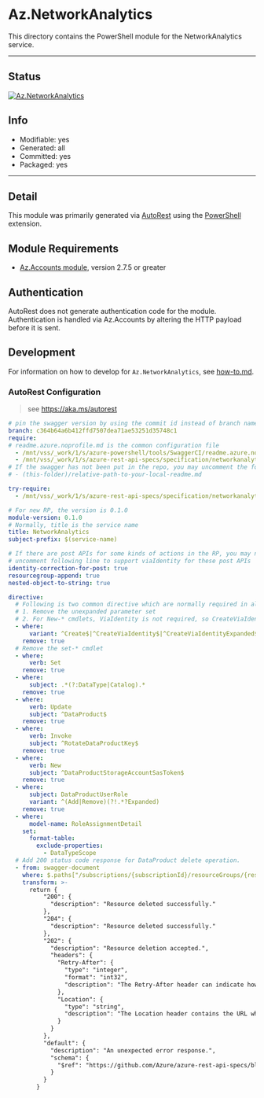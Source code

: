 <!-- region Generated -->
# Az.NetworkAnalytics
This directory contains the PowerShell module for the NetworkAnalytics service.

---
## Status
[![Az.NetworkAnalytics](https://img.shields.io/powershellgallery/v/Az.NetworkAnalytics.svg?style=flat-square&label=Az.NetworkAnalytics "Az.NetworkAnalytics")](https://www.powershellgallery.com/packages/Az.NetworkAnalytics/)

## Info
- Modifiable: yes
- Generated: all
- Committed: yes
- Packaged: yes

---
## Detail
This module was primarily generated via [AutoRest](https://github.com/Azure/autorest) using the [PowerShell](https://github.com/Azure/autorest.powershell) extension.

## Module Requirements
- [Az.Accounts module](https://www.powershellgallery.com/packages/Az.Accounts/), version 2.7.5 or greater

## Authentication
AutoRest does not generate authentication code for the module. Authentication is handled via Az.Accounts by altering the HTTP payload before it is sent.

## Development
For information on how to develop for `Az.NetworkAnalytics`, see [how-to.md](how-to.md).
<!-- endregion -->

### AutoRest Configuration
> see https://aka.ms/autorest

```yaml
# pin the swagger version by using the commit id instead of branch name
branch: c364b64a6b412ffd7507dea71ae53251d35748c1
require:
# readme.azure.noprofile.md is the common configuration file
  - /mnt/vss/_work/1/s/azure-powershell/tools/SwaggerCI/readme.azure.noprofile.md
  - /mnt/vss/_work/1/s/azure-rest-api-specs/specification/networkanalytics/resource-manager/readme.md
# If the swagger has not been put in the repo, you may uncomment the following line and refer to it locally
# - (this-folder)/relative-path-to-your-local-readme.md

try-require: 
  - /mnt/vss/_work/1/s/azure-rest-api-specs/specification/networkanalytics/resource-manager/readme.powershell.md

# For new RP, the version is 0.1.0
module-version: 0.1.0
# Normally, title is the service name
title: NetworkAnalytics
subject-prefix: $(service-name)

# If there are post APIs for some kinds of actions in the RP, you may need to 
# uncomment following line to support viaIdentity for these post APIs
identity-correction-for-post: true
resourcegroup-append: true
nested-object-to-string: true

directive:
  # Following is two common directive which are normally required in all the RPs
  # 1. Remove the unexpanded parameter set
  # 2. For New-* cmdlets, ViaIdentity is not required, so CreateViaIdentityExpanded is removed as well
  - where:
      variant: ^Create$|^CreateViaIdentity$|^CreateViaIdentityExpanded$|^Update$|^UpdateViaIdentity$
    remove: true
  # Remove the set-* cmdlet
  - where:
      verb: Set
    remove: true
  - where:
      subject: .*(?:DataType|Catalog).*
    remove: true
  - where:
      verb: Update
      subject: ^DataProduct$
    remove: true
  - where:
      verb: Invoke
      subject: ^RotateDataProductKey$
    remove: true
  - where:
      verb: New
      subject: ^DataProductStorageAccountSasToken$
    remove: true
  - where:
      subject: DataProductUserRole
      variant: ^(Add|Remove)(?!.*?Expanded)
    remove: true
  - where:
      model-name: RoleAssignmentDetail
    set:
      format-table:
        exclude-properties:
          - DataTypeScope
  # Add 200 status code response for DataProduct delete operation.
  - from: swagger-document
    where: $.paths["/subscriptions/{subscriptionId}/resourceGroups/{resourceGroupName}/providers/Microsoft.NetworkAnalytics/dataProducts/{dataProductName}"].delete.responses
    transform: >-
      return {
          "200": {
            "description": "Resource deleted successfully."
          },
          "204": {
            "description": "Resource deleted successfully."
          },
          "202": {
            "description": "Resource deletion accepted.",
            "headers": {
              "Retry-After": {
                "type": "integer",
                "format": "int32",
                "description": "The Retry-After header can indicate how long the client should wait before polling the operation status."
              },
              "Location": {
                "type": "string",
                "description": "The Location header contains the URL where the status of the long running operation can be checked."
              }
            }
          },
          "default": {
            "description": "An unexpected error response.",
            "schema": {
              "$ref": "https://github.com/Azure/azure-rest-api-specs/blob/c364b64a6b412ffd7507dea71ae53251d35748c1/specification/common-types/resource-management/v3/types.json#/definitions/ErrorResponse"
            }
          }
        }
```

